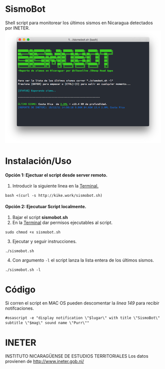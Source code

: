 # SismoBot
Shell script para monitorear los últimos sismos en Nicaragua detectados por INETER.
![alt tag](https://raw.githubusercontent.com/kikeonline/sismobot/master/readme/screen.png)

# Instalación/Uso

#### Opción 1: Ejectuar el script desde server remoto.
1. Introducir la siguiente linea en la [Terminal.](https://www.google.com.ni/search?q=google+search+link&oq=google+search+link&aqs=chrome..69i57j69i64.3252j0j4&sourceid=chrome&es_sm=119&ie=UTF-8#q=terminal+window&pws=1) 
  
  ```shell
  bash <(curl -s http://kike.work/sismobot.sh)
  ```

#### Opción 2: Ejecutuar Script localmente.
1. Bajar el script **sismobot.sh**
2. En la [Terminal](https://www.google.com.ni/search?q=google+search+link&oq=google+search+link&aqs=chrome..69i57j69i64.3252j0j4&sourceid=chrome&es_sm=119&ie=UTF-8#q=terminal+window&pws=1) dar permisos ejecutables al script.
  
  ```shell
  sudo chmod +x sismobot.sh
  ```
3. Ejecutar y seguir instrucciones.
  
  ```shell
  ./sismobot.sh
  ```
4. Con argumento ```-l``` el script lanza la lista entera de los últimos sismos.
  
  ```shell
  ./sismobot.sh -l
  ```

# Código
Si corren el script en MAC OS pueden descomentar la *linea 149* para recibir notifcaciones.
```shel
#osascript -e "display notification \"$lugar\" with title \"SismoBot\" subtitle \"$mag\" sound name \"Purr\""
```


# INETER
INSTITUTO NICARAGÜENSE DE ESTUDIOS TERRITORIALES
Los datos provienen de http://www.ineter.gob.ni/
